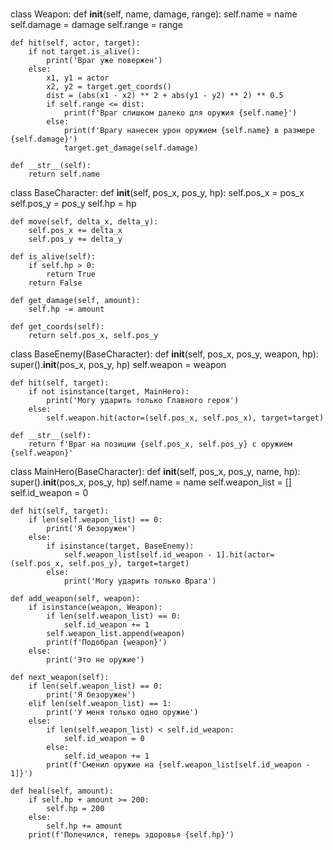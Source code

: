 # 
class Weapon:
    def __init__(self, name, damage, range):
        self.name = name
        self.damage = damage
        self.range = range

    def hit(self, actor, target):
        if not target.is_alive():
            print('Враг уже повержен')
        else:
            x1, y1 = actor
            x2, y2 = target.get_coords()
            dist = (abs(x1 - x2) ** 2 + abs(y1 - y2) ** 2) ** 0.5
            if self.range <= dist:
                print(f'Враг слишком далеко для оружия {self.name}')
            else:
                print(f'Врагу нанесен урон оружием {self.name} в размере {self.damage}')
                target.get_damage(self.damage)

    def __str__(self):
        return self.name


class BaseCharacter:
    def __init__(self, pos_x, pos_y, hp):
        self.pos_x = pos_x
        self.pos_y = pos_y
        self.hp = hp

    def move(self, delta_x, delta_y):
        self.pos_x += delta_x
        self.pos_y += delta_y

    def is_alive(self):
        if self.hp > 0:
            return True
        return False

    def get_damage(self, amount):
        self.hp -= amount

    def get_coords(self):
        return self.pos_x, self.pos_y


class BaseEnemy(BaseCharacter):
    def __init__(self, pos_x, pos_y, weapon, hp):
        super().__init__(pos_x, pos_y, hp)
        self.weapon = weapon

    def hit(self, target):
        if not isinstance(target, MainHero):
            print('Могу ударить только Главного героя')
        else:
            self.weapon.hit(actor=(self.pos_x, self.pos_x), target=target)

    def __str__(self):
        return f'Враг на позиции {self.pos_x, self.pos_y} с оружием {self.weapon}'


class MainHero(BaseCharacter):
    def __init__(self, pos_x, pos_y, name, hp):
        super().__init__(pos_x, pos_y, hp)
        self.name = name
        self.weapon_list = []
        self.id_weapon = 0

    def hit(self, target):
        if len(self.weapon_list) == 0:
            print('Я безоружен')
        else:
            if isinstance(target, BaseEnemy):
                self.weapon_list[self.id_weapon - 1].hit(actor=(self.pos_x, self.pos_y), target=target)
            else:
                print('Могу ударить только Врага')

    def add_weapon(self, weapon):
        if isinstance(weapon, Weapon):
            if len(self.weapon_list) == 0:
                self.id_weapon += 1
            self.weapon_list.append(weapon)
            print(f'Подобрал {weapon}')
        else:
            print('Это не оружие')

    def next_weapon(self):
        if len(self.weapon_list) == 0:
            print('Я безоружен')
        elif len(self.weapon_list) == 1:
            print('У меня только одно оружие')
        else:
            if len(self.weapon_list) < self.id_weapon:
                self.id_weapon = 0
            else:
                self.id_weapon += 1
            print(f'Сменил оружие на {self.weapon_list[self.id_weapon - 1]}')

    def heal(self, amount):
        if self.hp + amount >= 200:
            self.hp = 200
        else:
            self.hp += amount
        print(f'Полечился, теперь здоровья {self.hp}')


